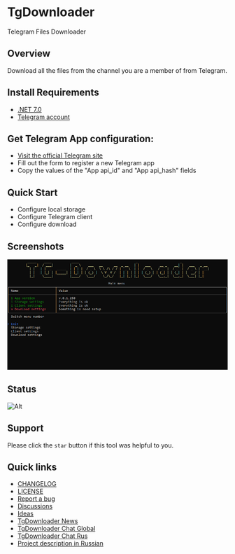 ﻿# TgDownloader
Telegram Files Downloader

## Overview
Download all the files from the channel you are a member of from Telegram.

## Install Requirements
- [.NET 7.0](https://dotnet.microsoft.com/download/dotnet/7.0)
- [Telegram account](https://telegram.org/)

## Get Telegram App configuration:
- [Visit the official Telegram site](https://my.telegram.org/apps/)
- Fill out the form to register a new Telegram app
- Copy the values of the "App api_id" and "App api_hash" fields

## Quick Start
- Configure local storage
- Configure Telegram client
- Configure download

## Screenshots
![](Assets/Main_menu.png?raw=true)

## Status
![Alt](https://repobeats.axiom.co/api/embed/c14de41002f34b22bb5ad579995904aa375930d2.svg "Repobeats analytics image")

## Support
Please click the `star` button if this tool was helpful to you.

## Quick links
- [CHANGELOG](CHANGELOG.md)
- [LICENSE](LICENSE.md)
- [Report a bug](https://github.com/DamianMorozov/TgDownloader/issues)
- [Discussions](https://github.com/DamianMorozov/TgDownloader/discussions)
- [Ideas](https://github.com/DamianMorozov/TgDownloader/discussions/categories/ideas)
- [TgDownloader News](https://t.me/TgDownloader)
- [TgDownloader Chat Global](https://t.me/TgDownloaderChat)
- [TgDownloader Chat Rus](https://t.me/TgDownloaderChatRus)
- [Project description in Russian](README-RUS.md)
